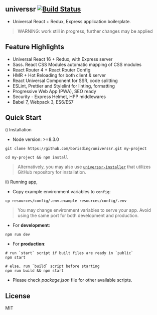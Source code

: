 ## universsr [![Build Status](https://travis-ci.org/borisding/universsr.svg?branch=master)](https://travis-ci.org/borisding/universsr)

* Universal React + Redux, Express application boilerplate.

> WARNING: work still in progress, further changes may be applied

## Feature Highlights

* Universal React 16 + Redux, with Express server
* Sass. React CSS Modules automatic mapping of CSS modules
* React Router 4 + React Router Config
* HMR + Hot Reloading for both client & server
* React Universal Component for SSR, code splitting
* ESLint, Prettier and Stylelint for linting, formatting
* Progressive Web App (PWA), SEO ready
* Security - Express Helmet, HPP middlewares
* Babel 7, Webpack 3, ES6/ES7

## Quick Start

i) Installation

* Node version: >=8.3.0

```
git clone https://github.com/borisding/universsr.git my-project

cd my-project && npm install
```

> Alternatively, you may also use [`universsr-installer`](https://github.com/borisding/universsr-installer) that utilizes GitHub repository for installation.

ii) Running app,

* Copy example environment variables to `config`:

```
cp resources/config/.env.example resources/config/.env
```

> You may change environment variables to serve your app. Avoid using the same port for both development and production.

* For **development**:

```
npm run dev
```

* For **production**:

```
# run `start` script if built files are ready in `public`
npm start

# else, run `build` script before starting
npm run build && npm start
```

* Please check _package.json_ file for other available scripts.

## License

MIT
